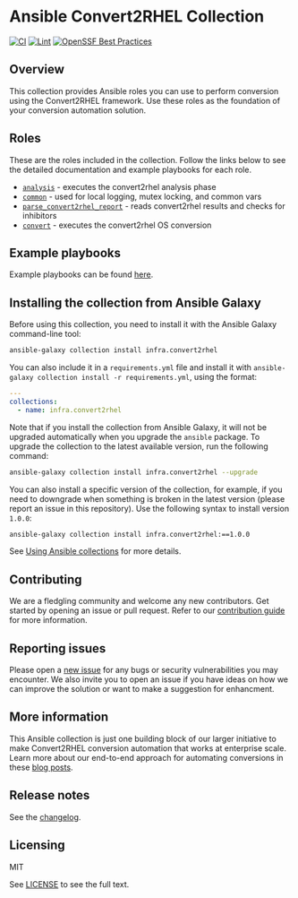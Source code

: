 # Ansible Convert2RHEL Collection

[![CI](https://github.com/redhat-cop/infra.convert2rhel/workflows/CI/badge.svg?event=push)](https://github.com/redhat-cop/infra.convert2rhel/actions) [![Lint](https://github.com/redhat-cop/infra.convert2rhel/workflows/Yaml%20and%20Ansible%20Lint/badge.svg?event=push)](https://github.com/redhat-cop/infra.convert2rhel/actions) [![OpenSSF Best Practices](https://bestpractices.coreinfrastructure.org/projects/7438/badge)](https://bestpractices.coreinfrastructure.org/projects/7438)

<!-- [![Codecov](https://img.shields.io/codecov/c/github/redhat-cop/infra.convert2rhel)](https://codecov.io/gh/redhat-cop/infra.convert2rhel) -->

## Overview

This collection provides Ansible roles you can use to perform conversion using the Convert2RHEL framework. Use these roles as the foundation of your conversion automation solution.

## Roles

These are the roles included in the collection. Follow the links below to see the detailed documentation and example playbooks for each role.

- [`analysis`](./roles/analysis/) - executes the convert2rhel analysis phase
- [`common`](./roles/common/) - used for local logging, mutex locking, and common vars
- [`parse_convert2rhel_report`](./roles/parse_c2r_report/) - reads convert2rhel results and checks for inhibitors
- [`convert`](./roles/convert/) - executes the convert2rhel OS conversion

## Example playbooks

Example playbooks can be found [here](./playbooks/).

## Installing the collection from Ansible Galaxy

Before using this collection, you need to install it with the Ansible Galaxy command-line tool:

```bash
ansible-galaxy collection install infra.convert2rhel
```

You can also include it in a `requirements.yml` file and install it with `ansible-galaxy collection install -r requirements.yml`, using the format:

```yaml
---
collections:
  - name: infra.convert2rhel
```

Note that if you install the collection from Ansible Galaxy, it will not be upgraded automatically when you upgrade the `ansible` package. To upgrade the collection to the latest available version, run the following command:

```bash
ansible-galaxy collection install infra.convert2rhel --upgrade
```

You can also install a specific version of the collection, for example, if you need to downgrade when something is broken in the latest version (please report an issue in this repository). Use the following syntax to install version `1.0.0`:

```bash
ansible-galaxy collection install infra.convert2rhel:==1.0.0
```

See [Using Ansible collections](https://docs.ansible.com/ansible/devel/user_guide/collections_using.html) for more details.

## Contributing

We are a fledgling community and welcome any new contributors. Get started by opening an issue or pull request. Refer to our [contribution guide](CONTRIBUTING.md) for more information.

## Reporting issues

Please open a [new issue](https://github.com/redhat-cop/infra.convert2rhel/issues/new/choose) for any bugs or security vulnerabilities you may encounter. We also invite you to open an issue if you have ideas on how we can improve the solution or want to make a suggestion for enhancment.

## More information

This Ansible collection is just one building block of our larger initiative to make Convert2RHEL conversion automation that works at enterprise scale. Learn more about our end-to-end approach for automating conversions in these [blog posts](https://www.redhat.com/en/blog?search=convert2rhel).

## Release notes

See the [changelog](https://github.com/redhat-cop/infra.convert2rhel/tree/main/CHANGELOG.rst).

## Licensing

MIT

See [LICENSE](LICENSE) to see the full text.
